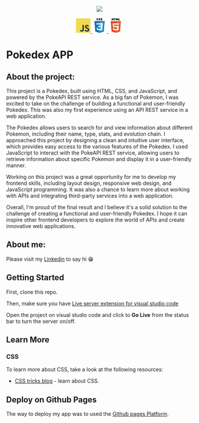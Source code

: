 <p align="center"><img src="https://i.imgur.com/8rEt80W.png" width="400"></p>
<p align="center">   <a href="https://developer.mozilla.org/en-US/docs/Web/JavaScript" target="_blank" rel="noreferrer"> <img src="https://raw.githubusercontent.com/devicons/devicon/master/icons/javascript/javascript-original.svg" alt="javascript" width="40" height="40"/> </a>   
<a href="https://www.w3schools.com/css/" target="_blank" rel="noreferrer"> <img src="https://raw.githubusercontent.com/devicons/devicon/master/icons/css3/css3-original-wordmark.svg" alt="css3" width="40" height="40"/> </a> <a href="https://www.w3.org/html/" target="_blank" rel="noreferrer"> <img src="https://raw.githubusercontent.com/devicons/devicon/master/icons/html5/html5-original-wordmark.svg" alt="html5" width="40" height="40"/> </a> </p>

# Pokedex APP

## About the project:

This project is a Pokedex, built using HTML, CSS, and JavaScript, and powered by the PokeAPI REST service. As a big fan of Pokemon, I was excited to take on the challenge of building a functional and user-friendly Pokedex. This was also my first experience using an API REST service in a web application.

The Pokedex allows users to search for and view information about different Pokemon, including their name, type, stats, and evolution chain. I approached this project by designing a clean and intuitive user interface, which provides easy access to the various features of the Pokedex. I used JavaScript to interact with the PokeAPI REST service, allowing users to retrieve information about specific Pokemon and display it in a user-friendly manner.

Working on this project was a great opportunity for me to develop my frontend skills, including layout design, responsive web design, and JavaScript programming. It was also a chance to learn more about working with APIs and integrating third-party services into a web application.

Overall, I'm proud of the final result and I believe it's a solid solution to the challenge of creating a functional and user-friendly Pokedex. I hope it can inspire other frontend developers to explore the world of APIs and create innovative web applications.

## About me:

Please visit my [Linkedin](https://www.linkedin.com/in/arenadaiana/) to say hi 	:grin: 


## Getting Started

First, clone this repo.

Then, make sure you have [Live server extension for visual studio code](https://marketplace.visualstudio.com/items?itemName=ritwickdey.LiveServer)

Open the project on visual studio code and click to **Go Live** from the status bar to turn the server on/off.


## Learn More

### CSS

To learn more about CSS, take a look at the following resources:

- [CSS tricks blog](https://css-tricks.com/) - learn about CSS.



## Deploy on Github Pages

The way to deploy my app was to used the [Github pages Platform](https://docs.github.com/es/pages).




